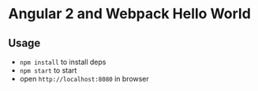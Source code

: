 # Angular 2 and Webpack Hello World

## Usage
- `npm install` to install deps
- `npm start` to start
- open `http://localhost:8080` in browser
